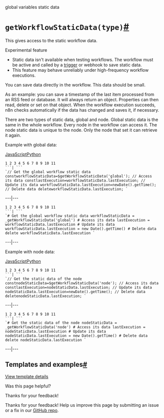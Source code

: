 global variables static data [ ](https://github.com/n8n-io/n8n-docs/edit/main/docs/code/cookbook/builtin/get-workflow-static-data.md "Edit this page")

# `getWorkflowStaticData(type)`[#](#getworkflowstaticdatatype "Permanent link")

This gives access to the static workflow data.

Experimental feature

  * Static data isn't available when testing workflows. The workflow must be active and called by a [trigger](../../../../glossary/#trigger-node-n8n) or webhook to save static data.
  * This feature may behave unreliably under high-frequency workflow executions.



You can save data directly in the workflow. This data should be small.

As an example: you can save a timestamp of the last item processed from an RSS feed or database. It will always return an object. Properties can then read, delete or set on that object. When the workflow execution succeeds, n8n checks automatically if the data has changed and saves it, if necessary.

There are two types of static data, global and node. Global static data is the same in the whole workflow. Every node in the workflow can access it. The node static data is unique to the node. Only the node that set it can retrieve it again.

Example with global data:

[JavaScript](#__tabbed_1_1)[Python](#__tabbed_1_2)

```
1 2 3 4 5 6 7 8 9 10 11
```| ```
`// Get the global workflow static data constworkflowStaticData=$getWorkflowStaticData('global'); // Access its data constlastExecution=workflowStaticData.lastExecution; // Update its data workflowStaticData.lastExecution=newDate().getTime(); // Delete data deleteworkflowStaticData.lastExecution; `
```  
---|---  
  
```
1 2 3 4 5 6 7 8 9 10 11
```| ```
`# Get the global workflow static data workflowStaticData = _getWorkflowStaticData('global') # Access its data lastExecution = workflowStaticData.lastExecution # Update its data workflowStaticData.lastExecution = new Date().getTime() # Delete data delete workflowStaticData.lastExecution `
```  
---|---  
  
Example with node data:

[JavaScript](#__tabbed_2_1)[Python](#__tabbed_2_2)

```
1 2 3 4 5 6 7 8 9 10 11
```| ```
`// Get the static data of the node constnodeStaticData=$getWorkflowStaticData('node'); // Access its data constlastExecution=nodeStaticData.lastExecution; // Update its data nodeStaticData.lastExecution=newDate().getTime(); // Delete data deletenodeStaticData.lastExecution; `
```  
---|---  
  
```
1 2 3 4 5 6 7 8 9 10 11
```| ```
`# Get the static data of the node nodeStaticData = _getWorkflowStaticData('node') # Access its data lastExecution = nodeStaticData.lastExecution # Update its data nodeStaticData.lastExecution = new Date().getTime() # Delete data delete nodeStaticData.lastExecution `
```  
---|---  
  
## Templates and examples[#](#templates-and-examples "Permanent link")

[View template details](https://n8n.io/workflows/2538-demo-workflow-how-to-use-workflowstaticdata/)

Was this page helpful? 

Thanks for your feedback! 

Thanks for your feedback! Help us improve this page by submitting an issue or a fix in our [GitHub repo](https://github.com/n8n-io/n8n-docs). 
